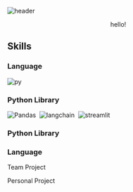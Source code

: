 ![header](https://capsule-render.vercel.app/api?type=waving&color=0:2EFAC2,50:2ECCFA,100:2E66FA&height=300&section=header&text=Welcome%20to%20%Jaeyeon's%20Github&fontColor=FFFFFF&fontSize=60&fontAlignY=35&desc=Good%20to%20see%20you,%20I'm%20Jaeyeon%20:\)&descAlignY=51&descAlign=62)

<div align="center">
hello!
</div>

## Skills
### Language
![py](https://img.shields.io/badge/Python-3776AB?style=for-the-badge&logo=python&logoColor=white)
### Python Library
![Pandas](https://img.shields.io/badge/pandas-150458?style=for-the-badge&logo=pandas&logoColor=white)&nbsp;&nbsp;![langchain](https://img.shields.io/badge/LangChain-EE4C2C?style=for-the-badge&logo=LangChain&logoColor=white)&nbsp;&nbsp;![streamlit](https://img.shields.io/badge/Streamlit-FF4B4B?style=for-the-badge&logo=Streamlit&logoColor=white)
### Python Library

### Language

Team Project

Personal Project
